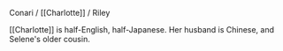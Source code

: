 Conari / [[Charlotte]] / Riley  
  
[[Charlotte]] is half-English, half-Japanese. Her husband is Chinese, and Selene's older cousin.  
  
